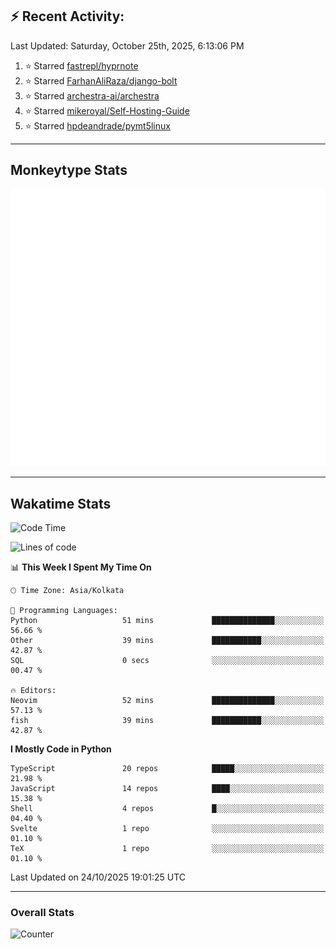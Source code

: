 ## :zap: Recent Activity:
<!--RECENT_ACTIVITY:last_update-->
Last Updated: Saturday, October 25th, 2025, 6:13:06 PM
<!--RECENT_ACTIVITY:last_update_end-->
<!--RECENT_ACTIVITY:start-->
1. ⭐ Starred [fastrepl/hyprnote](https://github.com/fastrepl/hyprnote)<br>
2. ⭐ Starred [FarhanAliRaza/django-bolt](https://github.com/FarhanAliRaza/django-bolt)<br>
3. ⭐ Starred [archestra-ai/archestra](https://github.com/archestra-ai/archestra)<br>
4. ⭐ Starred [mikeroyal/Self-Hosting-Guide](https://github.com/mikeroyal/Self-Hosting-Guide)<br>
5. ⭐ Starred [hpdeandrade/pymt5linux](https://github.com/hpdeandrade/pymt5linux)<br>
<!--RECENT_ACTIVITY:end-->

---

## Monkeytype Stats
<a href="https://monkeytype.com/profile/dhanus">
  <img src="https://raw.githubusercontent.com/Dhanus3133/Dhanus3133/monkeytype/monkeytype-lb.svg" alt="Monkeytype Profile" />
</a>

---

## Wakatime Stats
<!--START_SECTION:waka-->
![Code Time](http://img.shields.io/badge/Code%20Time-3%2C126%20hrs%2040%20mins-blue)

![Lines of code](https://img.shields.io/badge/From%20Hello%20World%20I%27ve%20Written-5.1%20million%20lines%20of%20code-blue)

📊 **This Week I Spent My Time On** 

```text
🕑︎ Time Zone: Asia/Kolkata

💬 Programming Languages: 
Python                   51 mins             ██████████████░░░░░░░░░░░   56.66 % 
Other                    39 mins             ███████████░░░░░░░░░░░░░░   42.87 % 
SQL                      0 secs              ░░░░░░░░░░░░░░░░░░░░░░░░░   00.47 % 

🔥 Editors: 
Neovim                   52 mins             ██████████████░░░░░░░░░░░   57.13 % 
fish                     39 mins             ███████████░░░░░░░░░░░░░░   42.87 % 
```

**I Mostly Code in Python** 

```text
TypeScript               20 repos            █████░░░░░░░░░░░░░░░░░░░░   21.98 % 
JavaScript               14 repos            ████░░░░░░░░░░░░░░░░░░░░░   15.38 % 
Shell                    4 repos             █░░░░░░░░░░░░░░░░░░░░░░░░   04.40 % 
Svelte                   1 repo              ░░░░░░░░░░░░░░░░░░░░░░░░░   01.10 % 
TeX                      1 repo              ░░░░░░░░░░░░░░░░░░░░░░░░░   01.10 % 
```




 Last Updated on 24/10/2025 19:01:25 UTC
<!--END_SECTION:waka-->
---

### Overall Stats

<img src="https://moe-counter.glitch.me/get/@Dhanus3133?theme=asoul" alt="Counter" />
